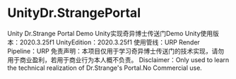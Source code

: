# UnityDr.StrangePortal
 Unity Dr.Strange Portal Demo
Unity实现奇异博士传送门Demo
Unity使用版本：2020.3.25f1
UnityEdition：2020.3.25f1
使用管线：URP
Render Pipeline：URP
免责声明：本项目仅用于学习奇异博士传送门的技术实现，请勿用于商业盈利，若用于商业行为本人概不负责。
Disclaimer：Only used to learn the technical realization of Dr.Strange's Portal.No Commercial use.
